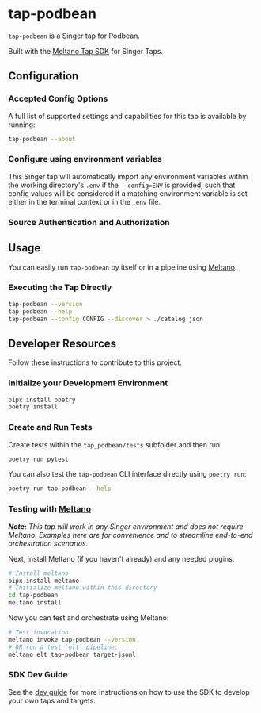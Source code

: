 # tap-podbean

`tap-podbean` is a Singer tap for Podbean.

Built with the [Meltano Tap SDK](https://sdk.meltano.com) for Singer Taps.

<!--

Developer TODO: Update the below as needed to correctly describe the install procedure. For instance, if you do not have a PyPi repo, or if you want users to directly install from your git repo, you can modify this step as appropriate.

## Installation

Install from PyPi:

```bash
pipx install tap-podbean
```

Install from GitHub:

```bash
pipx install git+https://github.com/ORG_NAME/tap-podbean.git@main
```

-->

## Configuration

### Accepted Config Options

<!--
Developer TODO: Provide a list of config options accepted by the tap.

This section can be created by copy-pasting the CLI output from:

```
tap-podbean --about --format=markdown
```
-->

A full list of supported settings and capabilities for this
tap is available by running:

```bash
tap-podbean --about
```

### Configure using environment variables

This Singer tap will automatically import any environment variables within the working directory's
`.env` if the `--config=ENV` is provided, such that config values will be considered if a matching
environment variable is set either in the terminal context or in the `.env` file.

### Source Authentication and Authorization

<!--
Developer TODO: If your tap requires special access on the source system, or any special authentication requirements, provide those here.
-->

## Usage

You can easily run `tap-podbean` by itself or in a pipeline using [Meltano](https://meltano.com/).

### Executing the Tap Directly

```bash
tap-podbean --version
tap-podbean --help
tap-podbean --config CONFIG --discover > ./catalog.json
```

## Developer Resources

Follow these instructions to contribute to this project.

### Initialize your Development Environment

```bash
pipx install poetry
poetry install
```

### Create and Run Tests

Create tests within the `tap_podbean/tests` subfolder and
  then run:

```bash
poetry run pytest
```

You can also test the `tap-podbean` CLI interface directly using `poetry run`:

```bash
poetry run tap-podbean --help
```

### Testing with [Meltano](https://www.meltano.com)

_**Note:** This tap will work in any Singer environment and does not require Meltano.
Examples here are for convenience and to streamline end-to-end orchestration scenarios._

<!--
Developer TODO:
Your project comes with a custom `meltano.yml` project file already created. Open the `meltano.yml` and follow any "TODO" items listed in
the file.
-->

Next, install Meltano (if you haven't already) and any needed plugins:

```bash
# Install meltano
pipx install meltano
# Initialize meltano within this directory
cd tap-podbean
meltano install
```

Now you can test and orchestrate using Meltano:

```bash
# Test invocation:
meltano invoke tap-podbean --version
# OR run a test `elt` pipeline:
meltano elt tap-podbean target-jsonl
```

### SDK Dev Guide

See the [dev guide](https://sdk.meltano.com/en/latest/dev_guide.html) for more instructions on how to use the SDK to
develop your own taps and targets.

